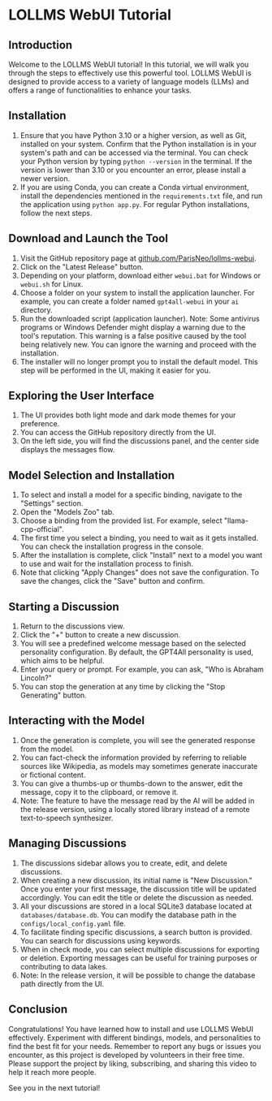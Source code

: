 # LOLLMS WebUI Tutorial

## Introduction
Welcome to the LOLLMS WebUI tutorial! In this tutorial, we will walk you through the steps to effectively use this powerful tool. LOLLMS WebUI is designed to provide access to a variety of language models (LLMs) and offers a range of functionalities to enhance your tasks.

## Installation
1. Ensure that you have Python 3.10 or a higher version, as well as Git, installed on your system. Confirm that the Python installation is in your system's path and can be accessed via the terminal. You can check your Python version by typing `python --version` in the terminal. If the version is lower than 3.10 or you encounter an error, please install a newer version.
2. If you are using Conda, you can create a Conda virtual environment, install the dependencies mentioned in the `requirements.txt` file, and run the application using `python app.py`. For regular Python installations, follow the next steps.

## Download and Launch the Tool
1. Visit the GitHub repository page at [github.com/ParisNeo/lollms-webui](https://github.com/ParisNeo/lollms-webui).
2. Click on the "Latest Release" button.
3. Depending on your platform, download either `webui.bat` for Windows or `webui.sh` for Linux.
4. Choose a folder on your system to install the application launcher. For example, you can create a folder named `gpt4all-webui` in your `ai` directory.
5. Run the downloaded script (application launcher). Note: Some antivirus programs or Windows Defender might display a warning due to the tool's reputation. This warning is a false positive caused by the tool being relatively new. You can ignore the warning and proceed with the installation.
6. The installer will no longer prompt you to install the default model. This step will be performed in the UI, making it easier for you.

## Exploring the User Interface
1. The UI provides both light mode and dark mode themes for your preference.
2. You can access the GitHub repository directly from the UI.
3. On the left side, you will find the discussions panel, and the center side displays the messages flow.

## Model Selection and Installation
1. To select and install a model for a specific binding, navigate to the "Settings" section.
2. Open the "Models Zoo" tab.
3. Choose a binding from the provided list. For example, select "llama-cpp-official".
4. The first time you select a binding, you need to wait as it gets installed. You can check the installation progress in the console.
5. After the installation is complete, click "Install" next to a model you want to use and wait for the installation process to finish.
6. Note that clicking "Apply Changes" does not save the configuration. To save the changes, click the "Save" button and confirm.

## Starting a Discussion
1. Return to the discussions view.
2. Click the "+" button to create a new discussion.
3. You will see a predefined welcome message based on the selected personality configuration. By default, the GPT4All personality is used, which aims to be helpful.
4. Enter your query or prompt. For example, you can ask, "Who is Abraham Lincoln?"
5. You can stop the generation at any time by clicking the "Stop Generating" button.

## Interacting with the Model
1. Once the generation is complete, you will see the generated response from the model.
2. You can fact-check the information provided by referring to reliable sources like Wikipedia, as models may sometimes generate inaccurate or fictional content.
3. You can give a thumbs-up or thumbs-down to the answer, edit the message, copy it to the clipboard, or remove it.
4. Note: The feature to have the message read by the AI will be added in the release version, using a locally stored library instead of a remote text-to-speech synthesizer.

## Managing Discussions
1. The discussions sidebar allows you to create, edit, and delete discussions.
2. When creating a new discussion, its initial name is "New Discussion." Once you enter your first message, the discussion title will be updated accordingly. You can edit the title or delete the discussion as needed.
3. All your discussions are stored in a local SQLite3 database located at `databases/database.db`. You can modify the database path in the `configs/local_config.yaml` file.
4. To facilitate finding specific discussions, a search button is provided. You can search for discussions using keywords.
5. When in check mode, you can select multiple discussions for exporting or deletion. Exporting messages can be useful for training purposes or contributing to data lakes.
6. Note: In the release version, it will be possible to change the database path directly from the UI.

## Conclusion
Congratulations! You have learned how to install and use LOLLMS WebUI effectively. Experiment with different bindings, models, and personalities to find the best fit for your needs. Remember to report any bugs or issues you encounter, as this project is developed by volunteers in their free time. Please support the project by liking, subscribing, and sharing this video to help it reach more people.

See you in the next tutorial!

